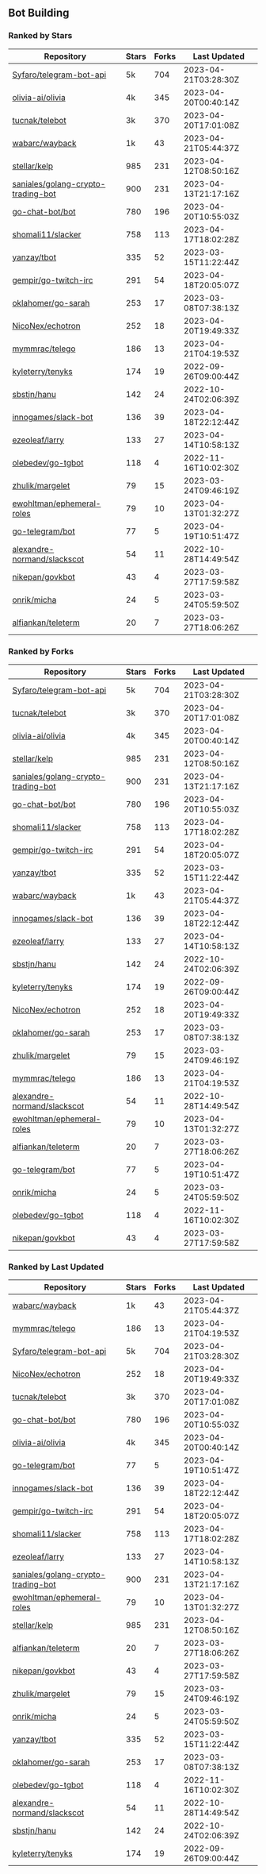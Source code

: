 ## Bot Building

### Ranked by Stars

| Repository | Stars | Forks | Last Updated |
|------------|-------|-------|--------------|
| [Syfaro/telegram-bot-api](https://github.com/Syfaro/telegram-bot-api) | 5k | 704 | 2023-04-21T03:28:30Z |
| [olivia-ai/olivia](https://github.com/olivia-ai/olivia) | 4k | 345 | 2023-04-20T00:40:14Z |
| [tucnak/telebot](https://github.com/tucnak/telebot) | 3k | 370 | 2023-04-20T17:01:08Z |
| [wabarc/wayback](https://github.com/wabarc/wayback) | 1k | 43 | 2023-04-21T05:44:37Z |
| [stellar/kelp](https://github.com/stellar/kelp) | 985 | 231 | 2023-04-12T08:50:16Z |
| [saniales/golang-crypto-trading-bot](https://github.com/saniales/golang-crypto-trading-bot) | 900 | 231 | 2023-04-13T21:17:16Z |
| [go-chat-bot/bot](https://github.com/go-chat-bot/bot) | 780 | 196 | 2023-04-20T10:55:03Z |
| [shomali11/slacker](https://github.com/shomali11/slacker) | 758 | 113 | 2023-04-17T18:02:28Z |
| [yanzay/tbot](https://github.com/yanzay/tbot) | 335 | 52 | 2023-03-15T11:22:44Z |
| [gempir/go-twitch-irc](https://github.com/gempir/go-twitch-irc) | 291 | 54 | 2023-04-18T20:05:07Z |
| [oklahomer/go-sarah](https://github.com/oklahomer/go-sarah) | 253 | 17 | 2023-03-08T07:38:13Z |
| [NicoNex/echotron](https://github.com/NicoNex/echotron) | 252 | 18 | 2023-04-20T19:49:33Z |
| [mymmrac/telego](https://github.com/mymmrac/telego) | 186 | 13 | 2023-04-21T04:19:53Z |
| [kyleterry/tenyks](https://github.com/kyleterry/tenyks) | 174 | 19 | 2022-09-26T09:00:44Z |
| [sbstjn/hanu](https://github.com/sbstjn/hanu) | 142 | 24 | 2022-10-24T02:06:39Z |
| [innogames/slack-bot](https://github.com/innogames/slack-bot) | 136 | 39 | 2023-04-18T22:12:44Z |
| [ezeoleaf/larry](https://github.com/ezeoleaf/larry) | 133 | 27 | 2023-04-14T10:58:13Z |
| [olebedev/go-tgbot](https://github.com/olebedev/go-tgbot) | 118 | 4 | 2022-11-16T10:02:30Z |
| [zhulik/margelet](https://github.com/zhulik/margelet) | 79 | 15 | 2023-03-24T09:46:19Z |
| [ewohltman/ephemeral-roles](https://github.com/ewohltman/ephemeral-roles) | 79 | 10 | 2023-04-13T01:32:27Z |
| [go-telegram/bot](https://github.com/go-telegram/bot) | 77 | 5 | 2023-04-19T10:51:47Z |
| [alexandre-normand/slackscot](https://github.com/alexandre-normand/slackscot) | 54 | 11 | 2022-10-28T14:49:54Z |
| [nikepan/govkbot](https://github.com/nikepan/govkbot) | 43 | 4 | 2023-03-27T17:59:58Z |
| [onrik/micha](https://github.com/onrik/micha) | 24 | 5 | 2023-03-24T05:59:50Z |
| [alfiankan/teleterm](https://github.com/alfiankan/teleterm) | 20 | 7 | 2023-03-27T18:06:26Z |

### Ranked by Forks

| Repository | Stars | Forks | Last Updated |
|------------|-------|-------|--------------|
| [Syfaro/telegram-bot-api](https://github.com/Syfaro/telegram-bot-api) | 5k | 704 | 2023-04-21T03:28:30Z |
| [tucnak/telebot](https://github.com/tucnak/telebot) | 3k | 370 | 2023-04-20T17:01:08Z |
| [olivia-ai/olivia](https://github.com/olivia-ai/olivia) | 4k | 345 | 2023-04-20T00:40:14Z |
| [stellar/kelp](https://github.com/stellar/kelp) | 985 | 231 | 2023-04-12T08:50:16Z |
| [saniales/golang-crypto-trading-bot](https://github.com/saniales/golang-crypto-trading-bot) | 900 | 231 | 2023-04-13T21:17:16Z |
| [go-chat-bot/bot](https://github.com/go-chat-bot/bot) | 780 | 196 | 2023-04-20T10:55:03Z |
| [shomali11/slacker](https://github.com/shomali11/slacker) | 758 | 113 | 2023-04-17T18:02:28Z |
| [gempir/go-twitch-irc](https://github.com/gempir/go-twitch-irc) | 291 | 54 | 2023-04-18T20:05:07Z |
| [yanzay/tbot](https://github.com/yanzay/tbot) | 335 | 52 | 2023-03-15T11:22:44Z |
| [wabarc/wayback](https://github.com/wabarc/wayback) | 1k | 43 | 2023-04-21T05:44:37Z |
| [innogames/slack-bot](https://github.com/innogames/slack-bot) | 136 | 39 | 2023-04-18T22:12:44Z |
| [ezeoleaf/larry](https://github.com/ezeoleaf/larry) | 133 | 27 | 2023-04-14T10:58:13Z |
| [sbstjn/hanu](https://github.com/sbstjn/hanu) | 142 | 24 | 2022-10-24T02:06:39Z |
| [kyleterry/tenyks](https://github.com/kyleterry/tenyks) | 174 | 19 | 2022-09-26T09:00:44Z |
| [NicoNex/echotron](https://github.com/NicoNex/echotron) | 252 | 18 | 2023-04-20T19:49:33Z |
| [oklahomer/go-sarah](https://github.com/oklahomer/go-sarah) | 253 | 17 | 2023-03-08T07:38:13Z |
| [zhulik/margelet](https://github.com/zhulik/margelet) | 79 | 15 | 2023-03-24T09:46:19Z |
| [mymmrac/telego](https://github.com/mymmrac/telego) | 186 | 13 | 2023-04-21T04:19:53Z |
| [alexandre-normand/slackscot](https://github.com/alexandre-normand/slackscot) | 54 | 11 | 2022-10-28T14:49:54Z |
| [ewohltman/ephemeral-roles](https://github.com/ewohltman/ephemeral-roles) | 79 | 10 | 2023-04-13T01:32:27Z |
| [alfiankan/teleterm](https://github.com/alfiankan/teleterm) | 20 | 7 | 2023-03-27T18:06:26Z |
| [go-telegram/bot](https://github.com/go-telegram/bot) | 77 | 5 | 2023-04-19T10:51:47Z |
| [onrik/micha](https://github.com/onrik/micha) | 24 | 5 | 2023-03-24T05:59:50Z |
| [olebedev/go-tgbot](https://github.com/olebedev/go-tgbot) | 118 | 4 | 2022-11-16T10:02:30Z |
| [nikepan/govkbot](https://github.com/nikepan/govkbot) | 43 | 4 | 2023-03-27T17:59:58Z |

### Ranked by Last Updated

| Repository | Stars | Forks | Last Updated |
|------------|-------|-------|--------------|
| [wabarc/wayback](https://github.com/wabarc/wayback) | 1k | 43 | 2023-04-21T05:44:37Z |
| [mymmrac/telego](https://github.com/mymmrac/telego) | 186 | 13 | 2023-04-21T04:19:53Z |
| [Syfaro/telegram-bot-api](https://github.com/Syfaro/telegram-bot-api) | 5k | 704 | 2023-04-21T03:28:30Z |
| [NicoNex/echotron](https://github.com/NicoNex/echotron) | 252 | 18 | 2023-04-20T19:49:33Z |
| [tucnak/telebot](https://github.com/tucnak/telebot) | 3k | 370 | 2023-04-20T17:01:08Z |
| [go-chat-bot/bot](https://github.com/go-chat-bot/bot) | 780 | 196 | 2023-04-20T10:55:03Z |
| [olivia-ai/olivia](https://github.com/olivia-ai/olivia) | 4k | 345 | 2023-04-20T00:40:14Z |
| [go-telegram/bot](https://github.com/go-telegram/bot) | 77 | 5 | 2023-04-19T10:51:47Z |
| [innogames/slack-bot](https://github.com/innogames/slack-bot) | 136 | 39 | 2023-04-18T22:12:44Z |
| [gempir/go-twitch-irc](https://github.com/gempir/go-twitch-irc) | 291 | 54 | 2023-04-18T20:05:07Z |
| [shomali11/slacker](https://github.com/shomali11/slacker) | 758 | 113 | 2023-04-17T18:02:28Z |
| [ezeoleaf/larry](https://github.com/ezeoleaf/larry) | 133 | 27 | 2023-04-14T10:58:13Z |
| [saniales/golang-crypto-trading-bot](https://github.com/saniales/golang-crypto-trading-bot) | 900 | 231 | 2023-04-13T21:17:16Z |
| [ewohltman/ephemeral-roles](https://github.com/ewohltman/ephemeral-roles) | 79 | 10 | 2023-04-13T01:32:27Z |
| [stellar/kelp](https://github.com/stellar/kelp) | 985 | 231 | 2023-04-12T08:50:16Z |
| [alfiankan/teleterm](https://github.com/alfiankan/teleterm) | 20 | 7 | 2023-03-27T18:06:26Z |
| [nikepan/govkbot](https://github.com/nikepan/govkbot) | 43 | 4 | 2023-03-27T17:59:58Z |
| [zhulik/margelet](https://github.com/zhulik/margelet) | 79 | 15 | 2023-03-24T09:46:19Z |
| [onrik/micha](https://github.com/onrik/micha) | 24 | 5 | 2023-03-24T05:59:50Z |
| [yanzay/tbot](https://github.com/yanzay/tbot) | 335 | 52 | 2023-03-15T11:22:44Z |
| [oklahomer/go-sarah](https://github.com/oklahomer/go-sarah) | 253 | 17 | 2023-03-08T07:38:13Z |
| [olebedev/go-tgbot](https://github.com/olebedev/go-tgbot) | 118 | 4 | 2022-11-16T10:02:30Z |
| [alexandre-normand/slackscot](https://github.com/alexandre-normand/slackscot) | 54 | 11 | 2022-10-28T14:49:54Z |
| [sbstjn/hanu](https://github.com/sbstjn/hanu) | 142 | 24 | 2022-10-24T02:06:39Z |
| [kyleterry/tenyks](https://github.com/kyleterry/tenyks) | 174 | 19 | 2022-09-26T09:00:44Z |

